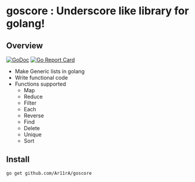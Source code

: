 # goscore : Underscore like library for golang!

## Overview
 
[![GoDoc](https://godoc.org/github.com/Ar11rA/goscore?status.svg)](https://godoc.org/github.com/Ar11rA/goscore)
[![Go Report Card](https://goreportcard.com/badge/github.com/Ar11rA/goscore)](https://goreportcard.com/report/github.com/Ar11rA/goscore)
- Make Generic lists in golang
- Write functional code
- Functions supported
    * Map
    * Reduce
    * Filter
    * Each 
    * Reverse
    * Find
    * Delete
    * Unique
    * Sort

## Install

```
go get github.com/Ar11rA/goscore
```
